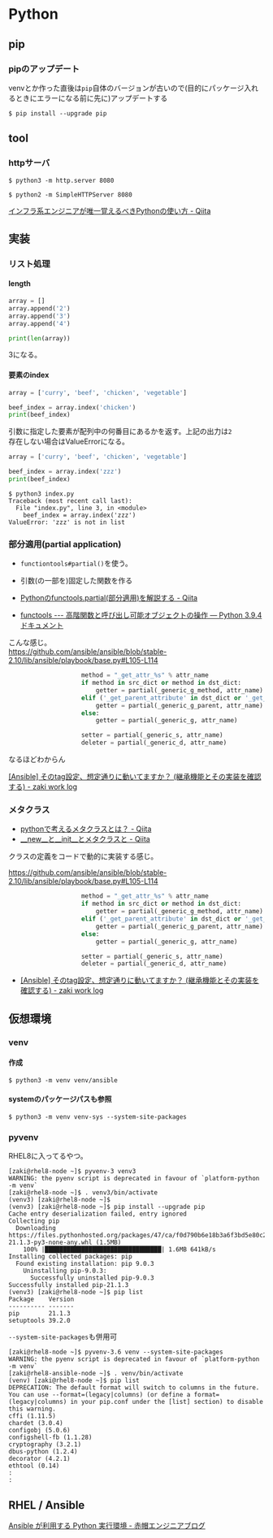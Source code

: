 # Python

## pip

### pipのアップデート

venvとか作った直後は`pip`自体のバージョンが古いので(目的にパッケージ入れるときにエラーになる前に先に)アップデートする

```console
$ pip install --upgrade pip
```

## tool

### httpサーバ

```console
$ python3 -m http.server 8080
```

```console
$ python2 -m SimpleHTTPServer 8080
```

[インフラ系エンジニアが唯一覚えるべきPythonの使い方 - Qiita](https://qiita.com/zaki-lknr/items/c4b0a596890dff7ffec6)

## 実装

### リスト処理

#### length

```python
array = []
array.append('2')
array.append('3')
array.append('4')

print(len(array))
```

3になる。

#### 要素のindex

```python
array = ['curry', 'beef', 'chicken', 'vegetable']

beef_index = array.index('chicken')
print(beef_index)
```

引数に指定した要素が配列中の何番目にあるかを返す。上記の出力は`2`  
存在しない場合はValueErrorになる。

```python
array = ['curry', 'beef', 'chicken', 'vegetable']

beef_index = array.index('zzz')
print(beef_index)
```

```console
$ python3 index.py
Traceback (most recent call last):
  File "index.py", line 3, in <module>
    beef_index = array.index('zzz')
ValueError: 'zzz' is not in list
```

### 部分適用(partial application)

- `functiontools#partial()`を使う。
- 引数(の一部を)固定した関数を作る

- [Pythonのfunctools.partial(部分適用)を解説する - Qiita](https://qiita.com/tetsuya-zama/items/146d3ee9154e15158f38)
- [functools --- 高階関数と呼び出し可能オブジェクトの操作 — Python 3.9.4 ドキュメント](https://docs.python.org/ja/3/library/functools.html#functools.partial)

こんな感じ。  
<https://github.com/ansible/ansible/blob/stable-2.10/lib/ansible/playbook/base.py#L105-L114>

```python
                    method = "_get_attr_%s" % attr_name
                    if method in src_dict or method in dst_dict:
                        getter = partial(_generic_g_method, attr_name)
                    elif ('_get_parent_attribute' in dst_dict or '_get_parent_attribute' in src_dict) and value.inherit:
                        getter = partial(_generic_g_parent, attr_name)
                    else:
                        getter = partial(_generic_g, attr_name)

                    setter = partial(_generic_s, attr_name)
                    deleter = partial(_generic_d, attr_name)
```

なるほどわからん

[[Ansible] そのtag設定、想定通りに動いてますか？ (継承機能とその実装を確認する) - zaki work log](https://zaki-hmkc.hatenablog.com/entry/2021/03/24/100317)

### メタクラス

- [pythonで考えるメタクラスとは？ - Qiita](https://qiita.com/slope-book/items/3319c357c1a092d9d841)
- [__new__と__init__とメタクラスと - Qiita](https://qiita.com/FGtatsuro/items/49f907a809e53b874b18)

クラスの定義をコードで動的に実装する感じ。

<https://github.com/ansible/ansible/blob/stable-2.10/lib/ansible/playbook/base.py#L105-L114>  

```python
                    method = "_get_attr_%s" % attr_name
                    if method in src_dict or method in dst_dict:
                        getter = partial(_generic_g_method, attr_name)
                    elif ('_get_parent_attribute' in dst_dict or '_get_parent_attribute' in src_dict) and value.inherit:
                        getter = partial(_generic_g_parent, attr_name)
                    else:
                        getter = partial(_generic_g, attr_name)

                    setter = partial(_generic_s, attr_name)
                    deleter = partial(_generic_d, attr_name)
```

- [[Ansible] そのtag設定、想定通りに動いてますか？ (継承機能とその実装を確認する) - zaki work log](https://zaki-hmkc.hatenablog.com/entry/2021/03/24/100317)

## 仮想環境

### venv

#### 作成

```console
$ python3 -m venv venv/ansible
```

#### systemのパッケージパスも参照

```console
$ python3 -m venv venv-sys --system-site-packages
```

### pyvenv

RHEL8に入ってるやつ。

```console
[zaki@rhel8-node ~]$ pyvenv-3 venv3
WARNING: the pyenv script is deprecated in favour of `platform-python -m venv`
[zaki@rhel8-node ~]$ . venv3/bin/activate
(venv3) [zaki@rhel8-node ~]$ 
(venv3) [zaki@rhel8-node ~]$ pip install --upgrade pip
Cache entry deserialization failed, entry ignored
Collecting pip
  Downloading https://files.pythonhosted.org/packages/47/ca/f0d790b6e18b3a6f3bd5e80c2ee4edbb5807286c21cdd0862ca933f751dd/pip-21.1.3-py3-none-any.whl (1.5MB)
    100% |████████████████████████████████| 1.6MB 641kB/s 
Installing collected packages: pip
  Found existing installation: pip 9.0.3
    Uninstalling pip-9.0.3:
      Successfully uninstalled pip-9.0.3
Successfully installed pip-21.1.3
(venv3) [zaki@rhel8-node ~]$ pip list
Package    Version
---------- -------
pip        21.1.3
setuptools 39.2.0
```

`--system-site-packages`も併用可

```console
[zaki@rhel8-node ~]$ pyvenv-3.6 venv --system-site-packages
WARNING: the pyenv script is deprecated in favour of `platform-python -m venv`
[zaki@rhel8-ansible-node ~]$ . venv/bin/activate
(venv) [zaki@rhel8-node ~]$ pip list
DEPRECATION: The default format will switch to columns in the future. You can use --format=(legacy|columns) (or define a format=(legacy|columns) in your pip.conf under the [list] section) to disable this warning.
cffi (1.11.5)
chardet (3.0.4)
configobj (5.0.6)
configshell-fb (1.1.28)
cryptography (3.2.1)
dbus-python (1.2.4)
decorator (4.2.1)
ethtool (0.14)
:
:
```

## RHEL / Ansible

[Ansible が利用する Python 実行環境 - 赤帽エンジニアブログ](https://rheb.hatenablog.com/entry/ansible_python_environment)
